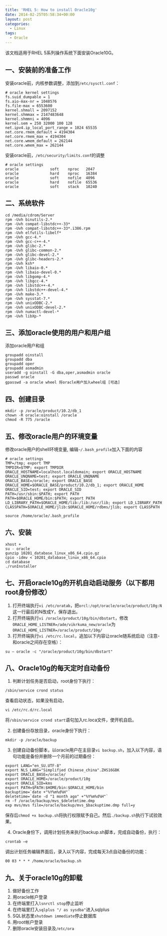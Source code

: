 ```yaml
---
title: 'RHEL 5: How to install Oracle10g'
date: 2014-02-25T05:58:34+00:00
layout: post
categories:
  - Linux
tags:
  - Oracle
---
```

该文档适用于RHEL 5系列操作系统下面安装Oracle10G。

## 一、安装前的准备工作

安装oracle前，内核参数调整，添加到`/etc/sysctl.conf`：
```
# oracle kernel settings
fs.suid_dumpable = 1
fs.aio-max-nr = 1048576
fs.file-max = 6553600
kernel.shmall = 2097152
kernel.shmmax = 2147483648
kernel.shmmni = 4096
kernel.sem = 250 32000 100 128
net.ipv4.ip_local_port_range = 1024 65535
net.core.rmem_default = 4194304
net.core.rmem_max = 4194304
net.core.wmem_default = 262144
net.core.wmem_max = 262144
```
<!--more-->
安装oracle前，`/etc/security/limits.conf`的调整
```
# oracle settings
oracle              soft    nproc   2047
oracle              hard    nproc   16384
oracle              soft    nofile  4096
oracle              hard    nofile  65536
oracle              soft    stack   10240
```

## 二、系统软件
```
cd /media/cdrom/Server
rpm -Uvh binutils-2.*
rpm -Uvh compat-libstdc++-33*
rpm -Uvh compat-libstdc++-33*.i386.rpm
rpm -Uvh elfutils-libelf*
rpm -Uvh gcc-4.*
rpm -Uvh gcc-c++-4.*
rpm -Uvh glibc-2.*
rpm -Uvh glibc-common-2.*
rpm -Uvh glibc-devel-2.*
rpm -Uvh glibc-headers-2.*
rpm -Uvh ksh*
rpm -Uvh libaio-0.*
rpm -Uvh libaio-devel-0.*
rpm -Uvh libgomp-4.*
rpm -Uvh libgcc-4.*
rpm -Uvh libstdc++-4.*
rpm -Uvh libstdc++-devel-4.*
rpm -Uvh make-3.*
rpm -Uvh sysstat-7.*
rpm -Uvh unixODBC-2.*
rpm -Uvh unixODBC-devel-2.*
rpm -Uvh numactl-devel-*
rpm -Uvh libXp-*
```

## 三、添加oracle使用的用户和用户组

添加oracle用户和组
```
groupadd oinstall
groupadd dba
groupadd oper
groupadd asmadmin
useradd -g oinstall -G dba,oper,asmadmin oracle
passwd oracle
gpasswd -a oracle wheel 将oracle用户加入wheel组 [可选]
```

## 四、创建目录
```
mkdir -p /oracle/product/10.2/db_1
chown -R oracle:oinstall /oracle
chmod -R 775 /oracle
```

## 五、修改oracle用户的环境变量

修改oracle用户的shell环境变量, 编辑`~/.bash_profile`加入下面的内容
```
# oracle settings
TMP=/tmp; export TMP
TMPDIR=$TMP; export TMPDIR
ORACLE_HOSTNAME=localhost.localdomain; export ORACLE_HOSTNAME
ORACLE_UNQNAME=test; export ORACLE_UNQNAME
ORACLE_BASE=/oracle; export ORACLE_BASE
ORACLE_HOME=$ORACLE_BASE/product/10.2/db_1; export ORACLE_HOME
ORACLE_SID=test; export ORACLE_SID
PATH=/usr/sbin:$PATH; export PATH
PATH=$ORACLE_HOME/bin:$PATH; export PATH
LD_LIBRARY_PATH=$ORACLE_HOME/lib:/lib:/usr/lib; export LD_LIBRARY_PATH
CLASSPATH=$ORACLE_HOME/jlib:$ORACLE_HOME/rdbms/jlib; export CLASSPATH
```

```
source /home/oracle/.bash_profile
```

## 六、安装
```
xhost +
su - oracle
gunzip 10201_database_linux_x86_64.cpio.gz
cpio -idmv < 10201_database_linux_x86_64.cpio
cd database
./runInstaller
```

## 七、开启oracle10g的开机自动启动服务（以下都用root身份修改）

1. 打开终端执行`vi /etc/oratab`，把`orcl:/opt/oracle/oracle/product/10g:N`这一行最后的N改成Y，保存退出。
2. 打开终端执行`vi /oracle/product/10g/bin/dbstart`，修改`ORACLE_HOME_LISTNER=/ade/vikrkuma_new/oracle`为`ORACLE_HOME_LISTNER=/oracle/product/10g/`
3. 打开终端执行`vi /etc/rc.local`，追加以下内容让oracle随系统启动（注意-和oracle之间存在空格）：
```
su – oracle -c "/oracle/product/10g/bin/dbstart"
```

## 八、Oracle10g的每天定时自动备份

1. 判断计划任务是否启动，root身份下执行：
```
/sbin/service crond status
```

查看启动状态，如果没有启动，
```
vi /etc/rc.d/rc.local
```

将`/sbin/service crond start`语句加入rc.loca文件，使开机自启。

2. 创建备份存放目录，oracle身份下执行：
```
mkdir -p /oracle/backup
```

3. 创建自动备份脚本，以oracle用户在主目录`vi backup.sh`，加入以下内容，语句功能是备份并删除一个月前的过期备份：
```
export LANG="en_SU.UTF-8"
export NLS_LANG="Simplified Chinese_china".ZHS16GBK
export ORACLE_BASE=/oracle/
export ORACLE_HOME=/oracle/product/10g
export ORACLE_SID=kms
export PATH=$PATH:$HOME/bin:$ORACLE_HOME/bin
backuptime=`date +"%Y%m%d%H"`
deletetime=`date -d "1 month ago" +"%Y%m%d%H"`
rm -f /oracle/backup/mvs_$deletetime.dmp
exp mvs/mvs file=/oracle/backup/mvs_$backuptime.dmp full=y
```

保存后`chmod +x backup.sh`将执行权限赋予自己。然后`./backup.sh`执行下试验效果。

4. Oracle身份下，调用计划任务来执行backup.sh脚本，完成自动备份，执行：
```
crontab –e
```

调出计划任务编辑界面后，录入以下内容，完成每天3点自动备份的功能：
```
00 03 * * * /home/oracle/backup.sh
```

## 九、关于oracle10g的卸载

1. 做好备份工作
2. 用oracle帐户登录
3. 在终端里打入`lsnrctl stop`停止监听
4. 在终端里打入`sqlplus "/ as sysdba"`进入sqlplus
5. SQL状态里`shutdown immediate`停止数据库
6. 用root帐户登录
7. 删除oracle安装目录及`/etc/ora`


